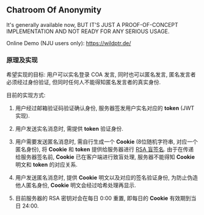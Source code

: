## Chatroom Of Anonymity

It's generally available now, BUT IT'S JUST A PROOF-OF-CONCEPT IMPLEMENTATION AND NOT READY FOR ANY SERIOUS USAGE.

Online Demo (NJU users only): https://wildptr.de/

### 原理及实现

希望实现的目标: 用户可以实名登录 COA 发言, 同时也可以匿名发言, 匿名发言者必须经过身份验证, 但同时任何人不能得知匿名发言者的真实身份.

目前的实现方式:

1. 用户经过邮箱验证码验证确认身份, 服务器签发用户实名对应的 **token** (JWT 实现).

2. 用户发送实名消息时, 需提供 **token** 验证身份.

3. 用户需要发送匿名消息时, 需自行生成一个 **Cookie** (8位随机字符串, 对应一个匿名身份), 将 **Cookie** 和 **token** 提供给服务器进行 [RSA 盲签名](https://en.wikipedia.org/wiki/Blind_signature).
   由于在传递给服务器签名前, **Cookie** 已在客户端进行致盲处理, 服务器不能得知 **Cookie** 明文和 **token** 的对应关系.

4. 用户发送匿名消息时, 提供 **Cookie** 明文以及对应的签名验证身份, 为防止伪造他人匿名身份, **Cookie** 明文会经过哈希处理再显示.

5. 目前服务器的 RSA 密钥对会在每日 0:00 重置, 即每日的 **Cookie** 有效期到当日 24:00.
